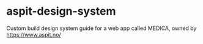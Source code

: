 # aspit-design-system
Custom build design system guide for a web app called MEDICA, owned by https://www.aspit.no/

